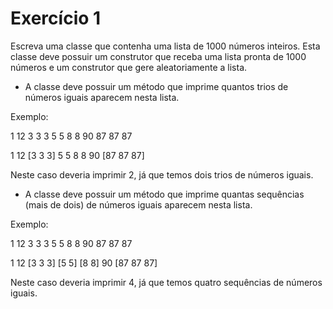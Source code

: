 Exercício 1
===

Escreva uma classe que contenha uma lista de 1000 números inteiros. Esta classe deve possuir um construtor que receba uma lista pronta de 1000 números e um construtor que gere aleatoriamente a lista.


- A classe deve possuir um método que imprime quantos trios de números iguais aparecem nesta lista.

Exemplo:

1 12  3 3 3  5 5 8 8 90  87 87 87

1 12 [3 3 3] 5 5 8 8 90 [87 87 87]

Neste caso deveria imprimir 2, já que temos dois trios de números iguais.


- A classe deve possuir um método que imprime quantas sequências (mais de dois) de números iguais aparecem nesta lista.

Exemplo:

1 12  3 3 3   5 5   8 8  90  87 87 87

1 12 [3 3 3] [5 5] [8 8] 90 [87 87 87]

Neste caso deveria imprimir 4, já que temos quatro sequências de números iguais.
